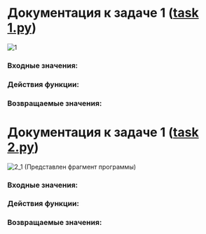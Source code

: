 # Документация к задаче 1 (<a href='task 1.py'>task 1.py</a>)
![1](https://user-images.githubusercontent.com/92087161/168673404-8cd17036-e3b6-46af-b92d-25d388e44510.jpg)

<h3>Входные значения:</h3>
<h3>Действия функции:</h3>
<h3>Возвращаемые значения:</h3>


# Документация к задаче 1 (<a href='task 2.py'>task 2.py</a>)
![2_1](https://user-images.githubusercontent.com/92087161/168673450-a1226b4e-747e-439f-b0f1-354a49ba18fd.jpg)
(Представлен фрагмент программы)

<h3>Входные значения:</h3>
<h3>Действия функции:</h3>
<h3>Возвращаемые значения:</h3>
